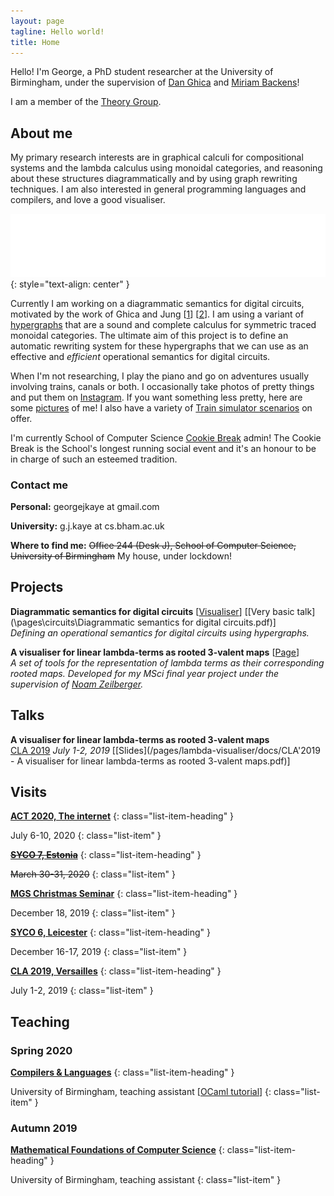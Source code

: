 ```yaml
---
layout: page
tagline: Hello world!
title: Home
---
```


Hello! I'm George, a PhD student researcher at the University of Birmingham, under the supervision of [Dan Ghica](https://www.cs.bham.ac.uk/~drg/) and [Miriam Backens](https://www.cs.bham.ac.uk/~backensm/)!

I am a member of the [Theory Group](https://www.cs.bham.ac.uk/research/groupings/theory/).

## About me

My primary research interests are in graphical calculi for compositional systems and the lambda calculus using monoidal categories, and reasoning about these structures diagrammatically and by using graph rewriting techniques. I am also interested in general programming languages and compilers, and love a good visualiser.

![fadd.svg](images/circuit.svg)
{: style="text-align: center" }

Currently I am working on a diagrammatic semantics for digital circuits, motivated by the work of Ghica and Jung \[[1](https://doi.org/10.1109/FMCAD.2016.7886659)\] \[[2](https://doi.org/10.4230/LIPIcs.CSL.2017.24)\]. I am using a variant of [hypergraphs](https://en.wikipedia.org/wiki/Hypergraphs) that are a sound and complete calculus for symmetric traced monoidal categories. The ultimate aim of this project is to define an automatic rewriting system for these hypergraphs that we can use as an effective and *efficient* operational semantics for digital circuits.

When I'm not researching, I play the piano and go on adventures usually involving trains, canals or both. I occasionally take photos of pretty things and put them on [Instagram](https://www.instagram.com/georgejkaye/). If you want something less pretty, here are some [pictures](/pictures) of me! I also have a variety of [Train simulator scenarios](/trains) on offer.

I'm currently School of Computer Science [Cookie Break](https://www.cs.bham.ac.uk/internal/research_students/cookiebreaks/) admin! The Cookie Break is the School's longest running social event and it's an honour to be in charge of such an esteemed tradition.

### Contact me

**Personal:** georgejkaye at gmail.com

**University:** g.j.kaye at cs.bham.ac.uk

**Where to find me:** ~~Office 244 (Desk J), School of Computer Science, University of Birmingham~~ My house, under lockdown!

## Projects

**Diagrammatic semantics for digital circuits** \[[Visualiser](\circuits\visualiser)\] \[[Very basic talk](\pages\circuits\Diagrammatic semantics for digital circuits.pdf)\]  
*Defining an operational semantics for digital circuits using hypergraphs.*

**A visualiser for linear lambda-terms as rooted 3-valent maps** \[[Page](\lambda-visualiser)\]  
*A set of tools for the representation of lambda terms as their corresponding rooted maps. Developed for my MSci final year project under the supervision of [Noam Zeilberger](http://noamz.org/).*

## Talks

**A visualiser for linear lambda-terms as rooted 3-valent maps**  
[CLA 2019](http://cla.tcs.uj.edu.pl/history/2019/) *July 1-2, 2019* \[[Slides](/pages/lambda-visualiser/docs/CLA'2019 - A visualiser for linear lambda-terms as rooted 3-valent maps.pdf)\]

## Visits

[**ACT 2020, The internet**](https://act2020.mit.edu/)
{: class="list-item-heading" }

July 6-10, 2020
{: class="list-item" }


~~[**SYCO 7, Estonia**](http://events.cs.bham.ac.uk/syco/7/)~~
{: class="list-item-heading" }

~~March 30-31, 2020~~
{: class="list-item" }

[**MGS Christmas Seminar**](https://staffwww.dcs.shef.ac.uk/people/G.Struth/mgs_xmas19.html)
{: class="list-item-heading" }

December 18, 2019
{: class="list-item" }

[**SYCO 6, Leicester**](http://events.cs.bham.ac.uk/syco/6/)
{: class="list-item-heading" }

December 16-17, 2019
{: class="list-item" }

[**CLA 2019, Versailles**](http://cla.tcs.uj.edu.pl/history/2019/)
{: class="list-item-heading" }

July 1-2, 2019
{: class="list-item" }

## Teaching

### Spring 2020

[**Compilers & Languages**](https://www.cs.bham.ac.uk/internal/modules/2019/06-02578/)
{: class="list-item-heading" }

University of Birmingham, teaching assistant \[[OCaml tutorial](/ocaml)\]
{: class="list-item" }

### Autumn 2019

[**Mathematical Foundations of Computer Science**](https://www.cs.bham.ac.uk/internal/modules/2019/06-30181/)
{: class="list-item-heading" }

University of Birmingham, teaching assistant
{: class="list-item" }

